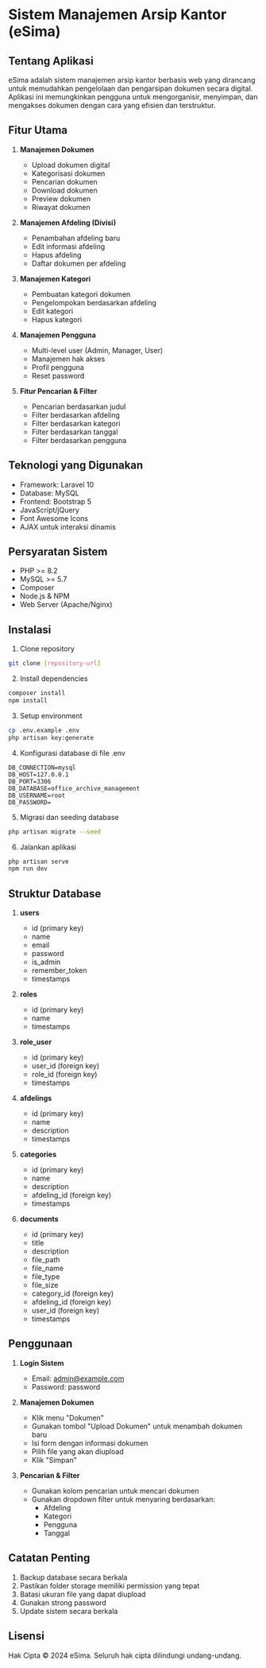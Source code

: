 # Sistem Manajemen Arsip Kantor (eSima)

## Tentang Aplikasi
eSima adalah sistem manajemen arsip kantor berbasis web yang dirancang untuk memudahkan pengelolaan dan pengarsipan dokumen secara digital. Aplikasi ini memungkinkan pengguna untuk mengorganisir, menyimpan, dan mengakses dokumen dengan cara yang efisien dan terstruktur.

## Fitur Utama
1. **Manajemen Dokumen**
   - Upload dokumen digital
   - Kategorisasi dokumen
   - Pencarian dokumen
   - Download dokumen
   - Preview dokumen
   - Riwayat dokumen

2. **Manajemen Afdeling (Divisi)**
   - Penambahan afdeling baru
   - Edit informasi afdeling
   - Hapus afdeling
   - Daftar dokumen per afdeling

3. **Manajemen Kategori**
   - Pembuatan kategori dokumen
   - Pengelompokan berdasarkan afdeling
   - Edit kategori
   - Hapus kategori

4. **Manajemen Pengguna**
   - Multi-level user (Admin, Manager, User)
   - Manajemen hak akses
   - Profil pengguna
   - Reset password

5. **Fitur Pencarian & Filter**
   - Pencarian berdasarkan judul
   - Filter berdasarkan afdeling
   - Filter berdasarkan kategori
   - Filter berdasarkan tanggal
   - Filter berdasarkan pengguna

## Teknologi yang Digunakan
- Framework: Laravel 10
- Database: MySQL
- Frontend: Bootstrap 5
- JavaScript/jQuery
- Font Awesome Icons
- AJAX untuk interaksi dinamis

## Persyaratan Sistem
- PHP >= 8.2
- MySQL >= 5.7
- Composer
- Node.js & NPM
- Web Server (Apache/Nginx)

## Instalasi
1. Clone repository
```bash
git clone [repository-url]
```

2. Install dependencies
```bash
composer install
npm install
```

3. Setup environment
```bash
cp .env.example .env
php artisan key:generate
```

4. Konfigurasi database di file .env
```
DB_CONNECTION=mysql
DB_HOST=127.0.0.1
DB_PORT=3306
DB_DATABASE=office_archive_management
DB_USERNAME=root
DB_PASSWORD=
```

5. Migrasi dan seeding database
```bash
php artisan migrate --seed
```

6. Jalankan aplikasi
```bash
php artisan serve
npm run dev
```

## Struktur Database
1. **users**
   - id (primary key)
   - name
   - email
   - password
   - is_admin
   - remember_token
   - timestamps

2. **roles**
   - id (primary key)
   - name
   - timestamps

3. **role_user**
   - id (primary key)
   - user_id (foreign key)
   - role_id (foreign key)
   - timestamps

4. **afdelings**
   - id (primary key)
   - name
   - description
   - timestamps

5. **categories**
   - id (primary key)
   - name
   - description
   - afdeling_id (foreign key)
   - timestamps

6. **documents**
   - id (primary key)
   - title
   - description
   - file_path
   - file_name
   - file_type
   - file_size
   - category_id (foreign key)
   - afdeling_id (foreign key)
   - user_id (foreign key)
   - timestamps

## Penggunaan
1. **Login Sistem**
   - Email: admin@example.com
   - Password: password

2. **Manajemen Dokumen**
   - Klik menu "Dokumen"
   - Gunakan tombol "Upload Dokumen" untuk menambah dokumen baru
   - Isi form dengan informasi dokumen
   - Pilih file yang akan diupload
   - Klik "Simpan"

3. **Pencarian & Filter**
   - Gunakan kolom pencarian untuk mencari dokumen
   - Gunakan dropdown filter untuk menyaring berdasarkan:
     * Afdeling
     * Kategori
     * Pengguna
     * Tanggal

## Catatan Penting
1. Backup database secara berkala
2. Pastikan folder storage memiliki permission yang tepat
3. Batasi ukuran file yang dapat diupload
4. Gunakan strong password
5. Update sistem secara berkala

## Lisensi
Hak Cipta © 2024 eSima. Seluruh hak cipta dilindungi undang-undang. 
